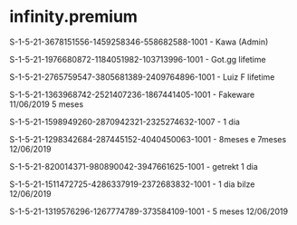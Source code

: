 # infinity.premium

S-1-5-21-3678151556-1459258346-558682588-1001 - Kawa (Admin)

S-1-5-21-1976680872-1184051982-103713996-1001 - Got.gg lifetime

S-1-5-21-2765759547-3805681389-2409764896-1001 - Luiz F lifetime

S-1-5-21-1363968742-2521407236-1867441405-1001 - Fakeware 11/06/2019 5 meses

S-1-5-21-1598949260-2870942321-2325274632-1007 - 1 dia

S-1-5-21-1298342684-287445152-4040450063-1001 - 8meses e 7meses 12/06/2019

S-1-5-21-820014371-980890042-3947661625-1001 - getrekt 1 dia

S-1-5-21-1511472725-4286337919-2372683832-1001 - 1 dia bilze 12/06/2019

S-1-5-21-1319576296-1267774789-373584109-1001 - 5 meses 12/06/2019
